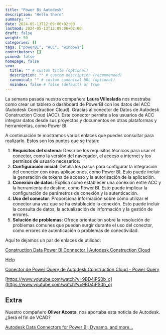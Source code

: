 ```yaml
---
title: "Power Bi Autodesk"
description: "Hello there"
summary: ""
date: 2024-05-13T12:09:06+02:00
lastmod: 2024-05-13T12:09:06+02:00
draft: false
weight: 50
categories: []
tags: ["powerBI", "ACC", "windows"]
contributors: []
pinned: false
homepage: false
seo:
  title: "" # custom title (optional)
  description: "" # custom description (recommended)
  canonical: "" # custom canonical URL (optional)
  noindex: false # false (default) or true
---
```


La semana pasada nuestra compañera **Laura Villoslada** nos mostraba como crear un tablero o dashboard de PowerBI con los datos del ACC (Autodesk Construction Cloud). Gracias al conector de Datos de Autodesk Construction Cloud (ACC). Este conector permite a los usuarios de ACC integrar datos desde sus proyectos y documentos en otras plataformas y herramientas, como Power BI.

A continuación te mostramos varios enlaces que puedes consultar para realizarlo. Estos son los puntos que se tratan:

1. **Requisitos del sistema**: Describe los requisitos técnicos para usar el conector, como la versión del navegador, el acceso a internet y los permisos de usuario necesarios.
2. **Configuración inicial**: Detalla los pasos para configurar la integración del conector con otras aplicaciones, como Power BI. Esto puede incluir la generación de tokens de acceso y la autorización de la aplicación.
3. **Conexión de datos**: Explica cómo establecer una conexión entre ACC y la herramienta de destino, como Power BI. Esto puede implicar la configuración de parámetros de conexión y la autenticación.
4. **Uso del conector**: Proporciona información sobre cómo utilizar el conector una vez que se ha establecido la conexión. Esto puede incluir la consulta de datos, la actualización de información y la gestión de errores.
5. **Solución de problemas**: Ofrece orientación sobre la resolución de problemas comunes que puedan surgir durante el uso del conector, como errores de autenticación o problemas de conectividad.

Aquí te dejamos un par de enlaces de utilidad:

[Construction Data Power BI Connector | Autodesk Construction Cloud](https://construction.autodesk.com/templates/power-bi-connector/)

[Help](https://help.autodesk.com/view/DOCS/ESP/?guid=Connect_PowerBi)

[Conector de Power Query de Autodesk Construction Cloud - Power Query](https://learn.microsoft.com/es-es/power-query/connectors/autodesk-construction-cloud)

[https://www.youtube.com/watch?v=9BD4iPS0b_o](https://www.youtube.com/watch?v=9BD4iPS0b_o)

## Extra

Nuestro compañero **Oliver Acosta**, nos aportaba esta noticia de Autodesk. ¿Será el fin de VCAD?

[Autodesk Data Connectors for Power BI, Dynamo, and more...](https://autodeskblog.wpengine.com/aec/2024/02/12/autodesk-data-connectors-for-power-bi-dynamo-and-more/)

